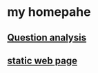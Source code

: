 # my homepahe

## [Question analysis](https://github.com/iDea2016su/iDea2016su.github.io/blob/master/study/questions/probability.md)

## [static web page](https://github.com/iDea2016su/iDea2016su.github.io/blob/master/study/questions/test.html)

